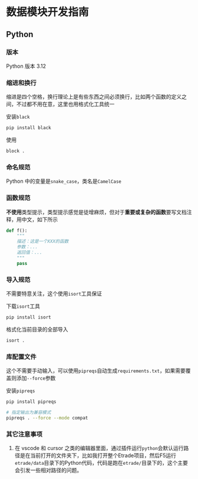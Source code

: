 # 数据模块开发指南

## Python

### 版本

Python 版本 3.12

### 缩进和换行

缩进是四个空格，换行理论上是有些东西之间必须换行，比如两个函数的定义之间，不过都不用在意，这里也用格式化工具统一

安装`black`

```bash
pip install black
```

使用

```bash
block .
```

### 命名规范

Python 中的变量是`snake_case`，类名是`CamelCase`

### 函数规范

**不使用**类型提示，类型提示感觉是徒增麻烦，但对于**重要或复杂的函数**要写文档注释，用中文，如下所示

```py
def f():
    """
    描述：这是一个XXX的函数
    参数：...
    返回值：...
    """
    pass
```

### 导入规范

不需要特意关注，这个使用`isort`工具保证

下载`isort`工具

```bash
pip install isort
```

格式化当前目录的全部导入

```bash
isort .
```

### 库配置文件

这个不需要手动输入，可以使用`pipreqs`自动生成`requirements.txt`，如果需要覆盖则添加`--force`参数

安装`pipreqs`

```bash
pip install pipreqs
```

```bash
# 指定输出为兼容模式
pipreqs . --force --mode compat
```

### 其它注意事项

1. 在 vscode 和 cursor 之类的编辑器里面，通过插件运行`python`会默认运行路径是在当前打开的文件夹下，比如我打开整个Etrade项目，然后F5运行`etrade/data`目录下的Python代码，代码是跑在`etrade/`目录下的，这个主要会引发一些相对路径的问题。